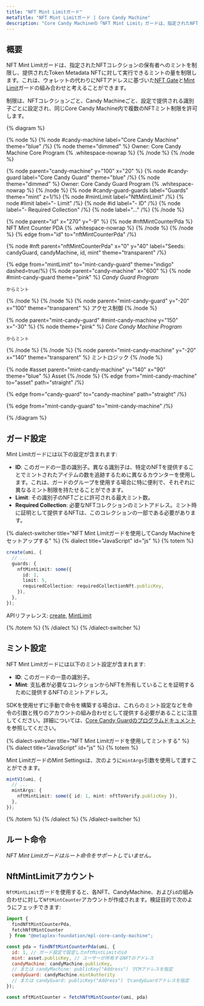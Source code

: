 ```yaml
---
title: "NFT Mint Limitガード"
metaTitle: "NFT Mint Limitガード | Core Candy Machine"
description: "Core Candy Machineの「NFT Mint Limit」ガードは、指定されたNFT/pNFTコレクションの保有者へのミントを制限し、提供されたNFTに対してミントできるアセットの量を制限します。"
---
```


## 概要

NFT Mint Limitガードは、指定されたNFTコレクションの保有者へのミントを制限し、提供されたToken Metadata NFTに対して実行できるミントの量を制限します。これは、ウォレットの代わりにNFTアドレスに基づいた[NFT Gate](/core-candy-machine/guards/nft-gate)と[Mint Limit](/core-candy-machine/guards/mint-limit)ガードの組み合わせと考えることができます。

制限は、NFTコレクションごと、Candy Machineごと、設定で提供される識別子ごとに設定され、同じCore Candy Machine内で複数のNFTミント制限を許可します。

{% diagram  %}

{% node %}
{% node #candy-machine label="Core Candy Machine" theme="blue" /%}
{% node theme="dimmed" %}
Owner: Core Candy Machine Core Program {% .whitespace-nowrap %}
{% /node %}
{% /node %}

{% node parent="candy-machine" y="100" x="20" %}
{% node #candy-guard label="Core Candy Guard" theme="blue" /%}
{% node theme="dimmed" %}
Owner: Core Candy Guard Program {% .whitespace-nowrap %}
{% /node %}
{% node #candy-guard-guards label="Guards" theme="mint" z=1/%}
{% node #mintLimit label="NftMintLimit" /%}
{% node #limit label="- Limit" /%}
{% node #id label="- ID" /%}
{% node label="- Required Collection" /%}
{% node label="..." /%}
{% /node %}

{% node parent="id" x="270" y="-9"  %}
{% node #nftMintCounterPda %}
NFT Mint Counter PDA {% .whitespace-nowrap %}
{% /node %}
{% /node %}
{% edge from="id" to="nftMintCounterPda" /%}

{% node #nft parent="nftMintCounterPda" x="0" y="40"  label="Seeds: candyGuard, candyMachine, id, mint" theme="transparent"  /%}

{% edge from="mintLimit" to="mint-candy-guard" theme="indigo" dashed=true/%}
{% node parent="candy-machine" x="600" %}
  {% node #mint-candy-guard theme="pink" %}
    _Candy Guard Program_

    からミント
  {% /node %}
{% /node %}
{% node parent="mint-candy-guard" y="-20" x="100" theme="transparent" %}
  アクセス制御
{% /node %}

{% node parent="mint-candy-guard" #mint-candy-machine y="150" x="-30" %}
  {% node  theme="pink" %}
    _Core Candy Machine Program_

    からミント
  {% /node %}
{% /node %}
{% node parent="mint-candy-machine" y="-20" x="140" theme="transparent" %}
  ミントロジック
{% /node %}

{% node #asset parent="mint-candy-machine" y="140" x="90" theme="blue" %}
  Asset
{% /node %}
{% edge from="mint-candy-machine" to="asset" path="straight" /%}

{% edge from="candy-guard" to="candy-machine" path="straight" /%}

{% edge from="mint-candy-guard" to="mint-candy-machine" /%}

{% /diagram %}

## ガード設定

Mint Limitガードには以下の設定が含まれます:

- **ID**: このガードの一意の識別子。異なる識別子は、特定のNFTを提供することでミントされたアイテムの数を追跡するために異なるカウンターを使用します。これは、ガードのグループを使用する場合に特に便利で、それぞれに異なるミント制限を持たせることができます。
- **Limit**: その識別子のNFTごとに許可される最大ミント数。
- **Required Collection**: 必要なNFTコレクションのミントアドレス。ミント時に証明として提供するNFTは、このコレクションの一部である必要があります。

{% dialect-switcher title="NFT Mint Limitガードを使用してCandy Machineをセットアップする" %}
{% dialect title="JavaScript" id="js" %}
{% totem %}

```ts
create(umi, {
  // ...
  guards: {
    nftMintLimit: some({
      id: 1,
      limit: 5,
      requiredCollection: requiredCollectionNft.publicKey,
    }),
  },
});
```

APIリファレンス: [create](https://mpl-core-candy-machine.typedoc.metaplex.com/functions/create.html), [MintLimit](https://mpl-core-candy-machine.typedoc.metaplex.com/types/NftMintLimit.html)

{% /totem %}
{% /dialect %}
{% /dialect-switcher %}

## ミント設定

NFT Mint Limitガードには以下のミント設定が含まれます:

- **ID**: このガードの一意の識別子。
- **Mint**: 支払者が必要なコレクションからNFTを所有していることを証明するために提供するNFTのミントアドレス。

SDKを使用せずに手動で命令を構築する場合は、これらのミント設定などを命令の引数と残りのアカウントの組み合わせとして提供する必要があることに注意してください。詳細については、[Core Candy Guardのプログラムドキュメント](https://github.com/metaplex-foundation/mpl-core-candy-machine/tree/main/programs/candy-guard#nftmintlimit)を参照してください。

{% dialect-switcher title="NFT Mint Limitガードを使用してミントする" %}
{% dialect title="JavaScript" id="js" %}
{% totem %}

Mint LimitガードのMint Settingsは、次のように`mintArgs`引数を使用して渡すことができます。

```ts
mintV1(umi, {
  // ...
  mintArgs: {
    nftMintLimit: some({ id: 1, mint: nftToVerify.publicKey }),
  },
});
```

{% /totem %}
{% /dialect %}
{% /dialect-switcher %}

## ルート命令

_NFT Mint Limitガードはルート命令をサポートしていません。_

## NftMintLimitアカウント
`NftMintLimit`ガードを使用すると、各NFT、CandyMachine、および`id`の組み合わせに対して`NftMintCounter`アカウントが作成されます。検証目的で次のようにフェッチできます:

```js
import {
  findNftMintCounterPda,
  fetchNftMintCounter
 } from "@metaplex-foundation/mpl-core-candy-machine";

const pda = findNftMintCounterPda(umi, {
  id: 1, // ガード設定で設定したnftMintLimitのid
  mint: asset.publicKey, // ユーザーが所有するNFTのアドレス
  candyMachine: candyMachine.publicKey,
  // または candyMachine: publicKey("Address") でCMアドレスを指定
  candyGuard: candyMachine.mintAuthority
  // または candyGuard: publicKey("Address") でcandyGuardアドレスを指定
});

const nftMintCounter = fetchNftMintCounter(umi, pda)
```
